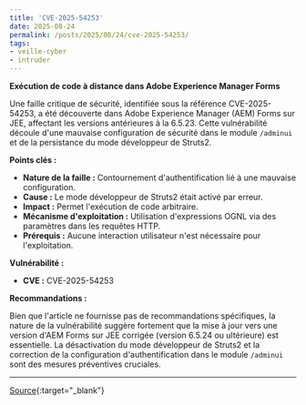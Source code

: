 ```yaml
---
title: 'CVE-2025-54253'
date: 2025-08-24
permalink: /posts/2025/08/24/cve-2025-54253/
tags:
- veille-cyber
- intruder
---
```

**Exécution de code à distance dans Adobe Experience Manager Forms**

Une faille critique de sécurité, identifiée sous la référence CVE-2025-54253, a été découverte dans Adobe Experience Manager (AEM) Forms sur JEE, affectant les versions antérieures à la 6.5.23. Cette vulnérabilité découle d'une mauvaise configuration de sécurité dans le module `/adminui` et de la persistance du mode développeur de Struts2.

**Points clés :**

*   **Nature de la faille :** Contournement d'authentification lié à une mauvaise configuration.
*   **Cause :** Le mode développeur de Struts2 était activé par erreur.
*   **Impact :** Permet l'exécution de code arbitraire.
*   **Mécanisme d'exploitation :** Utilisation d'expressions OGNL via des paramètres dans les requêtes HTTP.
*   **Prérequis :** Aucune interaction utilisateur n'est nécessaire pour l'exploitation.

**Vulnérabilité :**

*   **CVE :** CVE-2025-54253

**Recommandations :**

Bien que l'article ne fournisse pas de recommandations spécifiques, la nature de la vulnérabilité suggère fortement que la mise à jour vers une version d'AEM Forms sur JEE corrigée (version 6.5.24 ou ultérieure) est essentielle. La désactivation du mode développeur de Struts2 et la correction de la configuration d'authentification dans le module `/adminui` sont des mesures préventives cruciales.

---
[Source](https://cvemon.intruder.io/cves/CVE-2025-54253){:target="_blank"}
